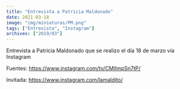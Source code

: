 ```yaml
---
title: "Entrevista a Patricia Maldonado"
date: 2021-03-18
image: "img/miniaturas/PM.png"
tags: ["Entrevista", "Instagram"]
archives: ["2019/03"]
---
```


Entrevista a Patricia Maldonado que se realizo el día 18 de marzo vía Instagram

Fuentes: https://www.instagram.com/tv/CMlImpSn7tP/
 
Invitada: https://www.instagram.com/lamaldito/